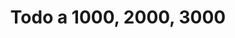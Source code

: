 ---
title: "Todo a 1000, 2000, 3000"
url: /san-gil/todo-a-1000-2000-3000/
shop: tienda de variedades
---